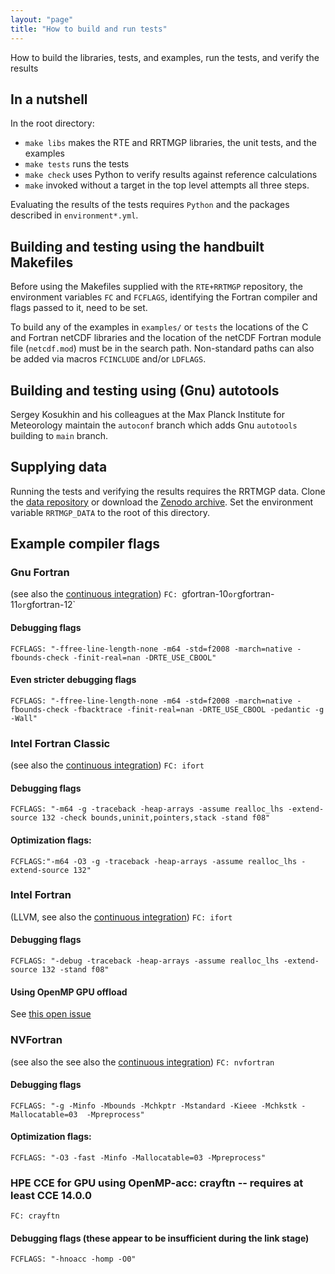 ```yaml
---
layout: "page"
title: "How to build and run tests"
---
```

How to build the libraries, tests, and examples, run the tests, and verify the results

## In a nutshell 
In the root directory: 
- `make libs`  makes the RTE and RRTMGP libraries, the unit tests, and the examples 
- `make tests` runs the tests
- `make check` uses Python to verify results against reference calculations
- `make` invoked without a target in the top level attempts all three steps.

Evaluating the results of the tests requires `Python` and the packages described in `environment*.yml`.

## Building and testing using the handbuilt Makefiles 

Before using the Makefiles supplied with the `RTE+RRTMGP` repository, the environment variables `FC` and
`FCFLAGS`, identifying the Fortran compiler and flags passed to it, need to be set. 

To build any of the examples in `examples/` or `tests` the locations of the C and Fortran netCDF libraries and the 
location of the netCDF Fortran module file (`netcdf.mod`) must be in the search path. 
Non-standard paths can also be added via macros `FCINCLUDE` and/or `LDFLAGS`.

## Building and testing using (Gnu) autotools 

Sergey Kosukhin and his colleagues at the Max Planck Institute for Meteorology
maintain the `autoconf` branch which adds Gnu `autotools` building to `main` branch.

## Supplying data 

Running the tests and verifying the results requires the RRTMGP data. Clone the 
[data repository](https://github.com/earth-system-radiation/rrtmgp-data) or download the 
[Zenodo archive](https://doi.org/10.5281/zenodo.7988260). Set the environment variable `RRTMGP_DATA` 
to the root of this directory. 

## Example compiler flags 

### Gnu Fortran 
(see also the [continuous integration](https://github.com/earth-system-radiation/rte-rrtmgp/blob/main/.github/workflows/continuous-integration.yml))
`FC: `gfortran-10` or `gfortran-11` or `gfortran-12`
#### Debugging flags
`FCFLAGS: "-ffree-line-length-none -m64 -std=f2008 -march=native -fbounds-check -finit-real=nan -DRTE_USE_CBOOL"`  
#### Even stricter debugging flags
`FCFLAGS: "-ffree-line-length-none -m64 -std=f2008 -march=native -fbounds-check -fbacktrace -finit-real=nan -DRTE_USE_CBOOL -pedantic -g -Wall"`  

### Intel Fortran Classic 
(see also the [continuous integration](https://github.com/earth-system-radiation/rte-rrtmgp/blob/main/.github/workflows/containerized-ci.yml))
`FC: ifort`  
#### Debugging flags
`FCFLAGS: "-m64 -g -traceback -heap-arrays -assume realloc_lhs -extend-source 132 -check bounds,uninit,pointers,stack -stand f08"`  
#### Optimization flags:  
`FCFLAGS:"-m64 -O3 -g -traceback -heap-arrays -assume realloc_lhs -extend-source 132"`

### Intel Fortran 
(LLVM, see also the [continuous integration](https://github.com/earth-system-radiation/rte-rrtmgp/blob/main/.github/workflows/containerized-ci.yml))
`FC: ifort`  
#### Debugging flags
`FCFLAGS: "-debug -traceback -heap-arrays -assume realloc_lhs -extend-source 132 -stand f08"`  
#### Using OpenMP GPU offload 
See [this open issue](https://github.com/earth-system-radiation/rte-rrtmgp/issues/194)

### NVFortran
(see also the see also the [continuous integration](https://github.com/earth-system-radiation/rte-rrtmgp/blob/main/.github/workflows/containerized-ci.yml))
`FC: nvfortran`
#### Debugging flags
`FCFLAGS: "-g -Minfo -Mbounds -Mchkptr -Mstandard -Kieee -Mchkstk -Mallocatable=03  -Mpreprocess"`
#### Optimization flags:  
`FCFLAGS: "-O3 -fast -Minfo -Mallocatable=03 -Mpreprocess"`

### HPE CCE for GPU using OpenMP-acc: crayftn   -- requires at least CCE 14.0.0
`FC: crayftn`
#### Debugging flags  (these appear to be insufficient during the link stage)
`FCFLAGS: "-hnoacc -homp -O0"`